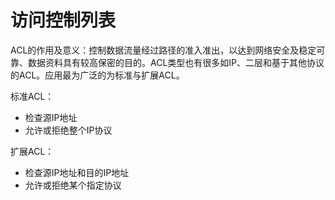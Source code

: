 # 访问控制列表

ACL的作用及意义：控制数据流量经过路径的准入准出，以达到网络安全及稳定可靠、数据资料具有较高保密的目的。ACL类型也有很多如IP、二层和基于其他协议的ACL。应用最为广泛的为标准与扩展ACL。

标准ACL：

* 检查源IP地址
* 允许或拒绝整个IP协议

扩展ACL：

* 检查源IP地址和目的IP地址
* 允许或拒绝某个指定协议


